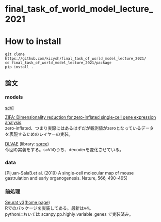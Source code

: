 # final_task_of_world_model_lecture_2021

# How to install
```
git clone https://github.com/kicysh/final_task_of_world_model_lecture_2021/
cd final_task_of_world_model_lecture_2021/package
pip install .
```

## 論文
### models
[scVI](https://www.nature.com/articles/s41592-018-0229-2.epdf?author_access_token=5sMbnZl1iBFitATlpKkddtRgN0jAjWel9jnR3ZoTv0P1-tTjoP-mBfrGiMqpQx63aBtxToJssRfpqQ482otMbBw2GIGGeinWV4cULBLPg4L4DpCg92dEtoMaB1crCRDG7DgtNrM_1j17VfvHfoy1cQ%3D%3D)

[ZIFA: Dimensionality reduction for zero-inflated single-cell gene expression analysis](https://genomebiology.biomedcentral.com/articles/10.1186/s13059-015-0805-z)  
zero-inflated、つまり実際にはあるはずだが観測値がzeroとなっているデータを表現するためのレイヤーの実装。　

[DLVAE](https://academic.oup.com/bioinformatics/article/36/11/3418/5807606#supplementary-data) (library: [sorce](https://github.com/tabdelaal/scVI/tree/b20e34f02a87d16790dbacc95b2ae1714c08615c))  
今回の実装をする。scVIのうち、decoderを変化させている。

### data
[Pijuan-SalaB.et al.  (2019) A single-cell molecular map of mouse gastrulation and early organogenesis. Nature, 566, 490–495]  

### 前処理
[Seurat v3](https://www.cell.com/cell/fulltext/S0092-8674(19)30559-8)([home page](https://satijalab.org/seurat/))  
Rでのパッケージを実装してある。最新はv4。  
pythonにおいては scanpy.pp.highly_variable_genes で実装済み。

